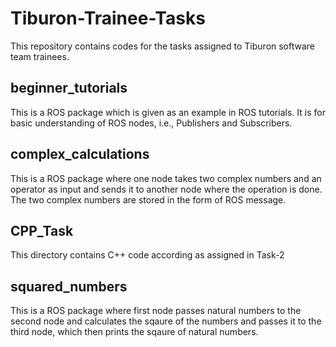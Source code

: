 # Tiburon-Trainee-Tasks
This repository contains codes for the tasks assigned to Tiburon software team trainees.

## beginner_tutorials
This is a ROS package which is given as an example in ROS tutorials. It is for basic understanding of ROS nodes, i.e., Publishers and Subscribers.

## complex_calculations
This is a ROS package where one node takes two complex numbers and an operator as input and sends it to another node where the operation is done. The two complex numbers are stored in the form of ROS message.

## CPP_Task
This directory contains C++ code according as assigned in Task-2

## squared_numbers
This is a ROS package where first node passes natural numbers to the second node and calculates the sqaure of the numbers and passes it to the third node, which then prints the sqaure of natural numbers.
